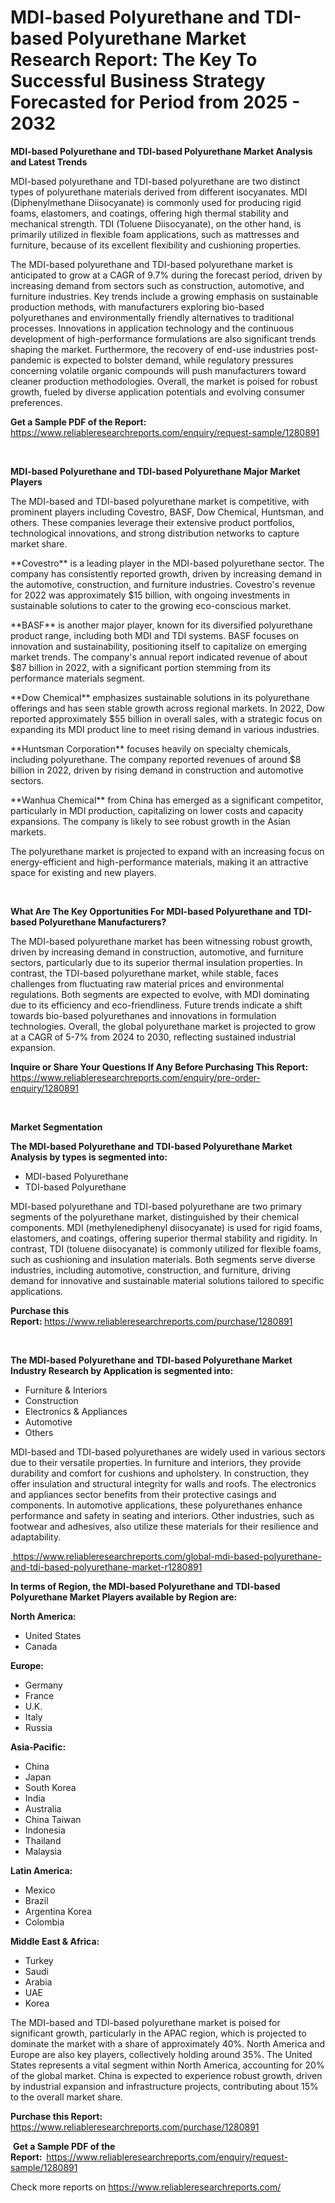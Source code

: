 <p><h1>MDI-based Polyurethane and TDI-based Polyurethane Market Research Report: The Key To Successful Business Strategy Forecasted for Period from 2025 - 2032</h1></p><p><strong>MDI-based Polyurethane and TDI-based Polyurethane Market Analysis and Latest Trends</strong></p>
<p><p>MDI-based polyurethane and TDI-based polyurethane are two distinct types of polyurethane materials derived from different isocyanates. MDI (Diphenylmethane Diisocyanate) is commonly used for producing rigid foams, elastomers, and coatings, offering high thermal stability and mechanical strength. TDI (Toluene Diisocyanate), on the other hand, is primarily utilized in flexible foam applications, such as mattresses and furniture, because of its excellent flexibility and cushioning properties.</p><p>The MDI-based polyurethane and TDI-based polyurethane market is anticipated to grow at a CAGR of 9.7% during the forecast period, driven by increasing demand from sectors such as construction, automotive, and furniture industries. Key trends include a growing emphasis on sustainable production methods, with manufacturers exploring bio-based polyurethanes and environmentally friendly alternatives to traditional processes. Innovations in application technology and the continuous development of high-performance formulations are also significant trends shaping the market. Furthermore, the recovery of end-use industries post-pandemic is expected to bolster demand, while regulatory pressures concerning volatile organic compounds will push manufacturers toward cleaner production methodologies. Overall, the market is poised for robust growth, fueled by diverse application potentials and evolving consumer preferences.</p></p>
<p><strong>Get a Sample PDF of the Report:&nbsp;</strong> <a href="https://www.reliableresearchreports.com/enquiry/request-sample/1280891?utm_campaign=3536&utm_medium=2&utm_source=Github&utm_content=ia&utm_term=24032025&utm_id=mdi-based-polyurethane-and-tdi-based-polyurethane">https://www.reliableresearchreports.com/enquiry/request-sample/1280891</a></p>
<p>&nbsp;</p>
<p><strong>MDI-based Polyurethane and TDI-based Polyurethane Major Market Players</strong></p>
<p><p>The MDI-based and TDI-based polyurethane market is competitive, with prominent players including Covestro, BASF, Dow Chemical, Huntsman, and others. These companies leverage their extensive product portfolios, technological innovations, and strong distribution networks to capture market share.</p><p>**Covestro** is a leading player in the MDI-based polyurethane sector. The company has consistently reported growth, driven by increasing demand in the automotive, construction, and furniture industries. Covestro's revenue for 2022 was approximately $15 billion, with ongoing investments in sustainable solutions to cater to the growing eco-conscious market.</p><p>**BASF** is another major player, known for its diversified polyurethane product range, including both MDI and TDI systems. BASF focuses on innovation and sustainability, positioning itself to capitalize on emerging market trends. The company's annual report indicated revenue of about $87 billion in 2022, with a significant portion stemming from its performance materials segment.</p><p>**Dow Chemical** emphasizes sustainable solutions in its polyurethane offerings and has seen stable growth across regional markets. In 2022, Dow reported approximately $55 billion in overall sales, with a strategic focus on expanding its MDI product line to meet rising demand in various industries.</p><p>**Huntsman Corporation** focuses heavily on specialty chemicals, including polyurethane. The company reported revenues of around $8 billion in 2022, driven by rising demand in construction and automotive sectors.</p><p>**Wanhua Chemical** from China has emerged as a significant competitor, particularly in MDI production, capitalizing on lower costs and capacity expansions. The company is likely to see robust growth in the Asian markets.</p><p>The polyurethane market is projected to expand with an increasing focus on energy-efficient and high-performance materials, making it an attractive space for existing and new players.</p></p>
<p>&nbsp;</p>
<p><strong>What Are The Key Opportunities For MDI-based Polyurethane and TDI-based Polyurethane Manufacturers?</strong></p>
<p><p>The MDI-based polyurethane market has been witnessing robust growth, driven by increasing demand in construction, automotive, and furniture sectors, particularly due to its superior thermal insulation properties. In contrast, the TDI-based polyurethane market, while stable, faces challenges from fluctuating raw material prices and environmental regulations. Both segments are expected to evolve, with MDI dominating due to its efficiency and eco-friendliness. Future trends indicate a shift towards bio-based polyurethanes and innovations in formulation technologies. Overall, the global polyurethane market is projected to grow at a CAGR of 5-7% from 2024 to 2030, reflecting sustained industrial expansion.</p></p>
<p><strong>Inquire or Share Your Questions If Any Before Purchasing This Report:</strong> <a href="https://www.reliableresearchreports.com/enquiry/pre-order-enquiry/1280891?utm_campaign=3536&utm_medium=2&utm_source=Github&utm_content=ia&utm_term=24032025&utm_id=mdi-based-polyurethane-and-tdi-based-polyurethane">https://www.reliableresearchreports.com/enquiry/pre-order-enquiry/1280891</a></p>
<p>&nbsp;</p>
<p><strong>Market Segmentation</strong></p>
<p><strong>The MDI-based Polyurethane and TDI-based Polyurethane Market Analysis by types is segmented into:</strong></p>
<p><ul><li>MDI-based Polyurethane</li><li>TDI-based Polyurethane</li></ul></p>
<p><p>MDI-based polyurethane and TDI-based polyurethane are two primary segments of the polyurethane market, distinguished by their chemical components. MDI (methylenediphenyl diisocyanate) is used for rigid foams, elastomers, and coatings, offering superior thermal stability and rigidity. In contrast, TDI (toluene diisocyanate) is commonly utilized for flexible foams, such as cushioning and insulation materials. Both segments serve diverse industries, including automotive, construction, and furniture, driving demand for innovative and sustainable material solutions tailored to specific applications.</p></p>
<p><strong>Purchase this Report:&nbsp;</strong><a href="https://www.reliableresearchreports.com/purchase/1280891?utm_campaign=3536&utm_medium=2&utm_source=Github&utm_content=ia&utm_term=24032025&utm_id=mdi-based-polyurethane-and-tdi-based-polyurethane">https://www.reliableresearchreports.com/purchase/1280891</a></p>
<p>&nbsp;</p>
<p><strong>The MDI-based Polyurethane and TDI-based Polyurethane Market Industry Research by Application is segmented into:</strong></p>
<p><ul><li>Furniture & Interiors</li><li>Construction</li><li>Electronics & Appliances</li><li>Automotive</li><li>Others</li></ul></p>
<p><p>MDI-based and TDI-based polyurethanes are widely used in various sectors due to their versatile properties. In furniture and interiors, they provide durability and comfort for cushions and upholstery. In construction, they offer insulation and structural integrity for walls and roofs. The electronics and appliances sector benefits from their protective casings and components. In automotive applications, these polyurethanes enhance performance and safety in seating and interiors. Other industries, such as footwear and adhesives, also utilize these materials for their resilience and adaptability.</p></p>
<p><a href="https://www.reliableresearchreports.com/global-mdi-based-polyurethane-and-tdi-based-polyurethane-market-r1280891?utm_campaign=3536&utm_medium=2&utm_source=Github&utm_content=ia&utm_term=24032025&utm_id=mdi-based-polyurethane-and-tdi-based-polyurethane">&nbsp;https://www.reliableresearchreports.com/global-mdi-based-polyurethane-and-tdi-based-polyurethane-market-r1280891</a></p>
<p><strong>In terms of Region, the MDI-based Polyurethane and TDI-based Polyurethane Market Players available by Region are:</strong></p>
<p>
    <p> <strong> North America: </strong>
        <ul>
            <li>United States</li>
            <li>Canada</li>
        </ul>
        </p> 
    <p> <strong> Europe: </strong>
        <ul>
            <li>Germany</li>
            <li>France</li>
            <li>U.K.</li>
            <li>Italy</li>
            <li>Russia</li>
        </ul>
        </p> 
    <p> <strong> Asia-Pacific: </strong>
        <ul>
            <li>China</li>
            <li>Japan</li>
            <li>South Korea</li>
            <li>India</li>
            <li>Australia</li>
            <li>China Taiwan</li>
            <li>Indonesia</li>
            <li>Thailand</li>
            <li>Malaysia</li>
        </ul>
        </p> 
    <p> <strong> Latin America: </strong>
        <ul>
            <li>Mexico</li>
            <li>Brazil</li>
            <li>Argentina Korea</li>
            <li>Colombia</li>
        </ul>
        </p> 
    <p> <strong> Middle East & Africa: </strong>
        <ul>
            <li>Turkey</li>
            <li>Saudi</li>
            <li>Arabia</li>
            <li>UAE</li>
            <li>Korea</li>
        </ul>
    </p>
    </p>
<p><p>The MDI-based and TDI-based polyurethane market is poised for significant growth, particularly in the APAC region, which is projected to dominate the market with a share of approximately 40%. North America and Europe are also key players, collectively holding around 35%. The United States represents a vital segment within North America, accounting for 20% of the global market. China is expected to experience robust growth, driven by industrial expansion and infrastructure projects, contributing about 15% to the overall market share.</p></p>
<p><strong>Purchase this Report: </strong><a href="https://www.reliableresearchreports.com/purchase/1280891?utm_campaign=3536&utm_medium=2&utm_source=Github&utm_content=ia&utm_term=24032025&utm_id=mdi-based-polyurethane-and-tdi-based-polyurethane">https://www.reliableresearchreports.com/purchase/1280891</a></p>
<p>&nbsp;<strong>Get a Sample PDF of the Report:&nbsp;&nbsp;</strong><a href="https://www.reliableresearchreports.com/enquiry/request-sample/1280891?utm_campaign=3536&utm_medium=2&utm_source=Github&utm_content=ia&utm_term=24032025&utm_id=mdi-based-polyurethane-and-tdi-based-polyurethane">https://www.reliableresearchreports.com/enquiry/request-sample/1280891</a></p>
<p><strong></strong></p>
<p>Check more reports on <a href="https://www.reliableresearchreports.com/?utm_campaign=3536&utm_medium=2&utm_source=Github&utm_content=ia&utm_term=24032025&utm_id=mdi-based-polyurethane-and-tdi-based-polyurethane">https://www.reliableresearchreports.com/</a></p>